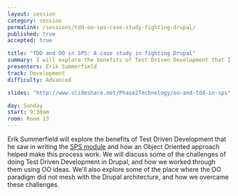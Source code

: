 ```yaml
---
layout: session
category: session
permalink: /sessions/tdd-oo-sps-case-study-fighting-drupal/
published: true
accepted: true

title: "TDD and OO in SPS: A case study in fighting Drupal"
summary: I will explore the benefits of Test Driven Development that I saw in writing the SPS module and how an Object Oriented approach helped make this process work.
presenters: Erik Summerfield
track: Development
difficulty: Advanced

slides: "http://www.slideshare.net/Phase2Technology/oo-and-tdd-in-sps"

day: Sunday
start: 9:30am
room: Room 13
---
```


Erik Summerfield will explore the benefits of Test Driven Development that he saw in writing the [SPS module](https://drupal.org/project/sps) and how an Object Oriented approach helped make this process work. We will discuss some of the challenges of doing Test Driven Development in Drupal, and how we worked through them using OO ideas. We'll also explore some of the place where the OO paradigm did not mesh with the Drupal architecture, and how we overcame these challenges.
